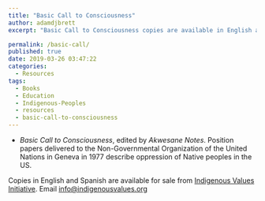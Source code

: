 ```yaml
---
title: "Basic Call to Consciousness"
author: adamdjbrett
excerpt: "Basic Call to Consciousness copies are available in English and Spanish."

permalink: /basic-call/
published: true
date: 2019-03-26 03:47:22
categories:
  - Resources
tags:
  - Books
  - Education
  - Indigenous-Peoples
  - resources
  - basic-call-to-consciousness
---
```


- _Basic Call to Consciousness_, edited by _Akwesane Notes_. Position papers delivered to the Non-Governmental Organization of the United Nations in Geneva in 1977 describe oppression of Native peoples in the US.

Copies in English and Spanish are available for sale from [Indigenous Values Initiative](https://indigenousvalues.org). Email [info@indigenousvalues.org](mailto:info@indigenousvalues.org)
